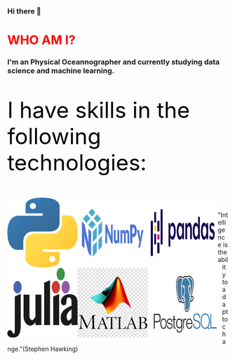 ### Hi there 👋

<h1 style="color:red"> WHO AM I? </h1>

<h3> I'm an Physical Oceannographer and currently studying data science and machine learning. </h3>


<p style="color:black; font-size:50px">I have skills in the following technologies:</p>

<img align="left" src="_imgs/python.png" alt="" style="width:160px; height:160px"></img>
<img align="left" src="_imgs/numpy.png" alt="" style="width:160px; height:160px"></img>
<img align="left" src="_imgs/pandas.png" alt="" style="width:160px; height:160px"></img>
<img align="left" src="_imgs/julia.png" alt="" style="width:160px; height:160px"></img>
<img align="left" src="_imgs/matlab.jpg" alt="" style="width:160px; height:160px"></img>
<img align="left" src="_imgs/postgres.png" alt="" style="margin:5px 5px; width:160px; height:160px"></img>
<br/>

<p>"Intelligence is the ability to adapt to change."(Stephen Hawking)</p>
